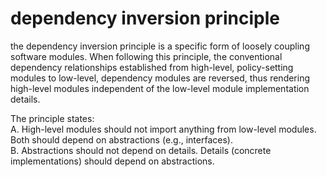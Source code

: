 # dependency inversion principle

the dependency inversion principle is a specific form of loosely coupling software modules. When following this principle, the conventional dependency relationships established from high-level, policy-setting modules to low-level, dependency modules are reversed, thus rendering high-level modules independent of the low-level module implementation details.

The principle states:  
A. High-level modules should not import anything from low-level modules. Both should depend on abstractions (e.g., interfaces).  
B. Abstractions should not depend on details. Details (concrete implementations) should depend on abstractions.